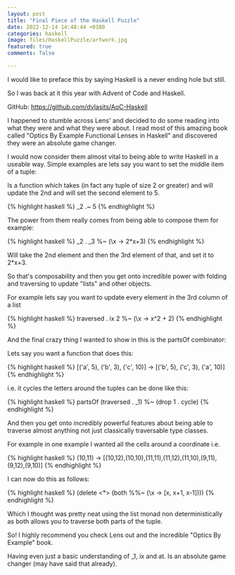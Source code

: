 ```yaml
---
layout: post
title: "Final Piece of the Haskell Puzzle"
date: 2022-12-14 14:48:44 +0100
categories: haskell
image: files/HaskellPuzzle/artwork.jpg
featured: true
comments: false

---
```


I would like to preface this by saying Haskell is a never ending hole but still.


So I was back at it this year with Advent of Code and Haskell.


GitHub: https://github.com/dvlasits/AoC-Haskell

I happened to stumble across Lens' and decided to do some reading into what they were and what they were about. I read most of this amazing book called "Optics By Example Functional Lenses in Haskell" and discovered they were an absolute game changer.


I would now consider them almost vital to being able to write Haskell in a useable way. Simple examples are lets say you want to set the middle item of a tuple:


Is a function which takes (in fact any tuple of size 2 or greater) and will update the 2nd and will set the second element to 5.

{% highlight haskell %}
_2 .~ 5 
{% endhighlight %}

The power from them really comes from being able to compose them for example:

{% highlight haskell %}
_2 . _3 %~ (\x -> 2*x+3)
{% endhighlight %}

Will take the 2nd element and then the 3rd element of that, and set it to 2*x+3.


So that's composability and then you get onto incredible power with folding and traversing to update "lists" and other objects.


For example lets say you want to update every element in the 3rd column of a list

{% highlight haskell %}
traversed . ix 2 %~ (\x -> x^2 + 2)
{% endhighlight %}

And the final crazy thing I wanted to show in this is the partsOf combinator:

Lets say you want a function that does this:

{% highlight haskell %}
[('a', 5), ('b', 3), ('c', 10)] -> [('b', 5), ('c', 3), ('a', 10)]
{% endhighlight %}

i.e. it cycles the letters around the tuples can be done like this:

{% highlight haskell %}
partsOf (traversed . _1) %~ (drop 1 . cycle)
{% endhighlight %}

And then you get onto incredibly powerful features about being able to traverse almost anything not just classically traversable type classes.

For example in one example I wanted all the cells around a coordinate i.e. 

{% highlight haskell %}
(10,11) -> [(10,12),(10,10),(11,11),(11,12),(11,10),(9,11),(9,12),(9,10)]
{% endhighlight %}

I can now do this as follows:

{% highlight haskell %}
(delete <*> (both %%~ (\x -> [x, x+1, x-1])))
{% endhighlight %}

Which I thought was pretty neat using the list monad non deterministically as both allows you to traverse both parts of the tuple.

So! I highly recommend you check Lens out and the incredible "Optics By Example" book. 

Having even just a basic understanding of _1, ix and at. Is an absolute game changer (may have said that already). 